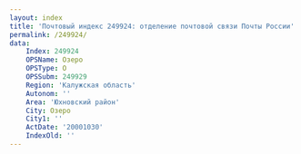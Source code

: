 ```yaml
---
layout: index
title: 'Почтовый индекс 249924: отделение почтовой связи Почты России'
permalink: /249924/
data:
    Index: 249924
    OPSName: Озеро
    OPSType: О
    OPSSubm: 249929
    Region: 'Калужская область'
    Autonom: ''
    Area: 'Юхновский район'
    City: Озеро
    City1: ''
    ActDate: '20001030'
    IndexOld: ''
---
```


